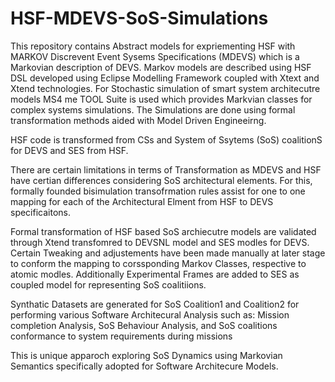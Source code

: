 # HSF-MDEVS-SoS-Simulations

This repository contains Abstract models for expriementing HSF with MARKOV Discrevent Event Sysems Specifications (MDEVS) which is a Markovian description of DEVS. Markov models are described using HSF DSL developed using Eclipse Modelling Framework coupled with Xtext and Xtend technologies. For Stochastic simulation of smart system architecutre models MS4 me TOOL Suite is used which provides Markvian classes for complex systems simulations.  The Simulations are done using formal transformation methods aided with Model Driven Engineeirng. 

HSF code is transformed from CSs and System of Ssytems (SoS) coalitionS for DEVS and SES from HSF.  

There are certain limitations in terms of Transformation as MDEVS and HSF have certian differences considering SoS architectural elements. For this, formally founded bisimulation transofrmation rules assist for one to one mapping for each of the Architectural Elment from HSF to DEVS specificaitons. 

Formal transformation of HSF based SoS archiecutre models are validated through Xtend transfomred to DEVSNL model and SES modles for DEVS. Certain Tweaking and adjustements have been made manually at later stage to conform the mapping to corssponding Markov Classes, respective to atomic modles. Additionally Experimental Frames are added to SES as coupled model for representing SoS coalitiions. 

Synthatic Datasets are generated for SoS Coalition1 and Coalition2 for performing various Software Architecural Analysis such as:
Mission completion Analysis,
SoS Behaviour Analysis,
and SoS coalitions conformance to system requirements during missions

This is unique apparoch exploring SoS Dynamics using Markovian Semantics specifically adopted for Software Architecure Models. 
